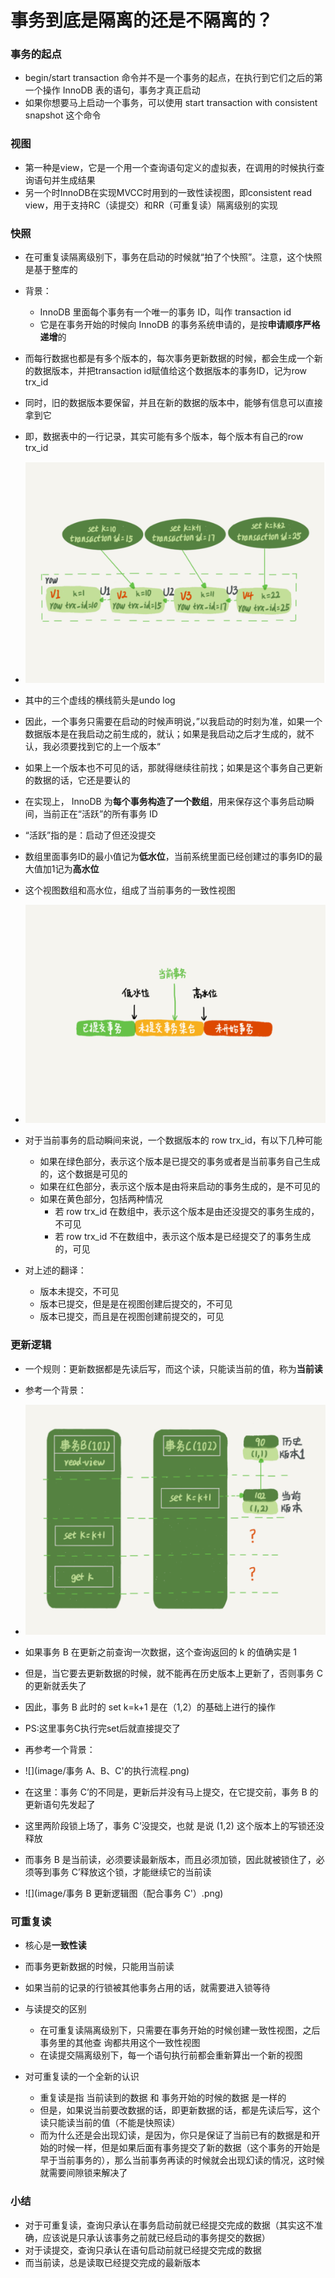 # 事务到底是隔离的还是不隔离的？



### 事务的起点

- begin/start transaction 命令并不是一个事务的起点，在执行到它们之后的第一个操作 InnoDB 表的语句，事务才真正启动
- 如果你想要马上启动一个事务，可以使用 start transaction with consistent snapshot 这个命令





### 视图

- 第一种是view，它是一个用一个查询语句定义的虚拟表，在调用的时候执行查询语句并生成结果
- 另一个时InnoDB在实现MVCC时用到的一致性读视图，即consistent read view，用于支持RC（读提交）和RR（可重复读）隔离级别的实现





### 快照

- 在可重复读隔离级别下，事务在启动的时候就“拍了个快照”。注意，这个快照是基于整库的
- 背景：
  - InnoDB 里面每个事务有一个唯一的事务 ID，叫作 transaction id
  - 它是在事务开始的时候向 InnoDB 的事务系统申请的，是按**申请顺序严格递增**的



- 而每行数据也都是有多个版本的，每次事务更新数据的时候，都会生成一个新的数据版本，并把transaction id赋值给这个数据版本的事务ID，记为row trx_id
- 同时，旧的数据版本要保留，并且在新的数据的版本中，能够有信息可以直接拿到它
- 即，数据表中的一行记录，其实可能有多个版本，每个版本有自己的row trx_id
- ![](image/行状态变更图.png)
- 其中的三个虚线的横线箭头是undo log



- 因此，一个事务只需要在启动的时候声明说，”以我启动的时刻为准，如果一个数据版本是在我启动之前生成的，就认；如果是我启动之后才生成的，就不认，我必须要找到它的上一个版本“
- 如果上一个版本也不可见的话，那就得继续往前找；如果是这个事务自己更新的数据的话，它还是要认的



- 在实现上， InnoDB 为**每个事务构造了一个数组**，用来保存这个事务启动瞬间，当前正在“活跃”的所有事务 ID
- “活跃”指的是：启动了但还没提交
- 数组里面事务ID的最小值记为**低水位**，当前系统里面已经创建过的事务ID的最大值加1记为**高水位**
- 这个视图数组和高水位，组成了当前事务的一致性视图
- ![](image/数据版本可见性规则.png)



- 对于当前事务的启动瞬间来说，一个数据版本的 row trx_id，有以下几种可能
  - 如果在绿色部分，表示这个版本是已提交的事务或者是当前事务自己生成的，这个数据是可见的
  - 如果在红色部分，表示这个版本是由将来启动的事务生成的，是不可见的
  - 如果在黄色部分，包括两种情况
    - 若 row trx_id 在数组中，表示这个版本是由还没提交的事务生成的，不可见
    - 若 row trx_id 不在数组中，表示这个版本是已经提交了的事务生成的，可见



- 对上述的翻译：
  - 版本未提交，不可见
  - 版本已提交，但是是在视图创建后提交的，不可见
  - 版本已提交，而且是在视图创建前提交的，可见





### 更新逻辑

- 一个规则：更新数据都是先读后写，而这个读，只能读当前的值，称为**当前读**



- 参考一个背景：
- ![](image/事务B更新逻辑图.png)
- 如果事务 B 在更新之前查询一次数据，这个查询返回的 k 的值确实是 1
- 但是，当它要去更新数据的时候，就不能再在历史版本上更新了，否则事务 C 的更新就丢失了
- 因此，事务 B 此时的 set k=k+1 是在（1,2）的基础上进行的操作
- PS:这里事务C执行完set后就直接提交了



- 再参考一个背景：
- ![](image/事务 A、B、C'的执行流程.png)
- 在这里：事务 C’的不同是，更新后并没有马上提交，在它提交前，事务 B 的更新语句先发起了
- 这里两阶段锁上场了，事务 C’没提交，也就 是说 (1,2) 这个版本上的写锁还没释放
- 而事务 B 是当前读，必须要读最新版本，而且必须加锁，因此就被锁住了，必须等到事务 C’释放这个锁，才能继续它的当前读
- ![](image/事务 B 更新逻辑图（配合事务 C'）.png)





### 可重复读

- 核心是**一致性读**
- 而事务更新数据的时候，只能用当前读
- 如果当前的记录的行锁被其他事务占用的话，就需要进入锁等待
- 与读提交的区别
  - 在可重复读隔离级别下，只需要在事务开始的时候创建一致性视图，之后事务里的其他查 询都共用这个一致性视图
  - 在读提交隔离级别下，每一个语句执行前都会重新算出一个新的视图

- 对可重复读的一个全新的认识
  - 重复读是指 当前读到的数据 和 事务开始的时候的数据 是一样的
  - 但是，如果说当前要改数据的话，即更新数据的话，都是先读后写，这个读只能读当前的值（不能是快照读）
  - 而为什么还是会出现幻读，是因为，你只是保证了当前已有的数据是和开始的时候一样，但是如果后面有事务提交了新的数据（这个事务的开始是早于当前事务的），那么当前事务再读的时候就会出现幻读的情况，这时候就需要间隙锁来解决了



### 小结

- 对于可重复读，查询只承认在事务启动前就已经提交完成的数据（其实这不准确，应该说是只承认该事务之前就已经启动的事务提交的数据）
- 对于读提交，查询只承认在语句启动前就已经提交完成的数据
- 而当前读，总是读取已经提交完成的最新版本